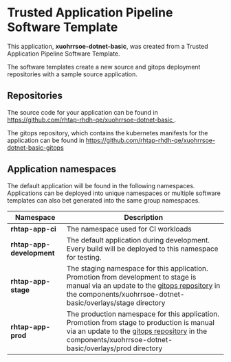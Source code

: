 # Trusted Application Pipeline Software Template

This application, **xuohrrsoe-dotnet-basic**, was created from a Trusted Application Pipeline Software Template.

The software templates create a new source and gitops deployment repositories with a sample source application. 

## Repositories

The source code for your application can be found in [https://github.com/rhtap-rhdh-qe/xuohrrsoe-dotnet-basic ](https://github.com/rhtap-rhdh-qe/xuohrrsoe-dotnet-basic ).
 
The gitops repository, which contains the kubernetes manifests for the application can be found in 
[https://github.com/rhtap-rhdh-qe/xuohrrsoe-dotnet-basic-gitops ](https://github.com/rhtap-rhdh-qe/xuohrrsoe-dotnet-basic-gitops ) 

## Application namespaces 

The default application will be found in the following namespaces. Applications can be deployed into unique namespaces or multiple software templates can also bet generated into the same group namespaces.  

|  Namespace   |  Description   |  
| -------- | -------- |
| **rhtap-app-ci** | The namespace used for CI workloads |
| **rhtap-app-development** | The default application during development. Every build will be deployed to this namespace for testing. |
| **rhtap-app-stage** | The staging namespace for this application. Promotion from development to stage is manual via an update to the [gitops repository](https://github.com/rhtap-rhdh-qe/xuohrrsoe-dotnet-basic-gitops ) in the components/xuohrrsoe-dotnet-basic/overlays/stage directory |
| **rhtap-app-prod** | The production namespace for this application. Promotion from stage to production is manual via an update to the [gitops repository](https://github.com/rhtap-rhdh-qe/xuohrrsoe-dotnet-basic-gitops ) in the components/xuohrrsoe-dotnet-basic/overlays/prod directory |